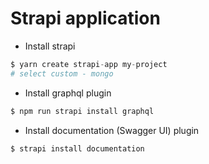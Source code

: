 # Strapi application

- Install strapi

```s
$ yarn create strapi-app my-project
# select custom - mongo
```

- Install graphql plugin

```s
$ npm run strapi install graphql
```

- Install documentation (Swagger UI) plugin

```s
$ strapi install documentation
```
